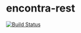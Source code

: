 encontra-rest
=============
[![Build Status](https://encontra.ci.cloudbees.com/buildStatus/icon?job=encontra-rest)](https://encontra.ci.cloudbees.com/job/encontra-rest/)
